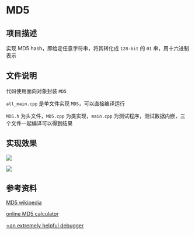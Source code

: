 # MD5

## 项目描述

实现 MD5 hash，即给定任意字符串，将其转化成 ```128-bit``` 的 ```01``` 串，用十六进制表示

## 文件说明

代码使用面向对象封装 ```MD5```

```all_main.cpp``` 是单文件实现 ```MD5```，可以直接编译运行

```MD5.h``` 为头文件，```MD5.cpp``` 为类实现，```main.cpp``` 为测试程序，测试数据内嵌，三个文件一起编译可以得到结果

## 实现效果

![](./prob1.png)

![](./prob2.png)

## 参考资料

[MD5 wikipedia](https://en.wikipedia.org/wiki/MD5#Implementations)

[online MD5 calculator](http://www.md5.cz/)

[⭐an extremely helpful debugger](https://cse.unl.edu/~ssamal/crypto/genhash.php)

